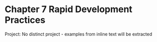 Chapter 7 Rapid Development Practices
=====================================

Project: No distinct project - examples from inline text will be extracted
